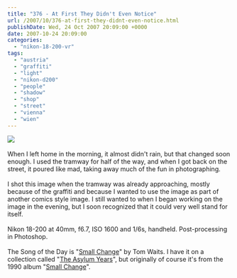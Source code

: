 ```yaml
---
title: "376 - At First They Didn't Even Notice"
url: /2007/10/376-at-first-they-didnt-even-notice.html
publishDate: Wed, 24 Oct 2007 20:09:00 +0000
date: 2007-10-24 20:09:00
categories: 
  - "nikon-18-200-vr"
tags: 
  - "austria"
  - "graffiti"
  - "light"
  - "nikon-d200"
  - "people"
  - "shadow"
  - "shop"
  - "street"
  - "vienna"
  - "wien"
---
```

<a href="https://d25zfm9zpd7gm5.cloudfront.net/1200x1200/2007/20071024_080252_ps.jpg" target="_blank"><img src="https://d25zfm9zpd7gm5.cloudfront.net/0600x0600/2007/20071024_080252_ps.jpg"/></a><br/><br/>When I left home in the morning, it almost didn't rain, but that changed soon enough. I used the tramway for half of the way, and when I got back on the street, it poured like mad, taking away much of the fun in photographing.<br/><br/>I shot this image when the tramway was already approaching, mostly because of the graffiti and because I wanted to use the image as part of another comics style image. I still wanted to when I began working on the image in the evening, but I soon recognized that it could very well stand for itself.<br/><br/>Nikon 18-200 at 40mm, f6.7, ISO 1600 and 1/6s, handheld. Post-processing in Photoshop.<br/><br/>The Song of the Day is "<a href="http://www.lyricsdir.com/tom-waits-small-change-lyrics.html" target="_blank">Small Change</a>" by Tom Waits. I have it on a collection called "<a href="http://www.amazon.com/Asylum-Years-Tom-Waits/dp/B0000075XE" target="_blank">The Asylum Years</a>", but originally of course it's from the 1990 album "<a href="http://www.amazon.com/Small-Change-Tom-Waits/dp/B000002GY9" target="_blank">Small Change</a>".
